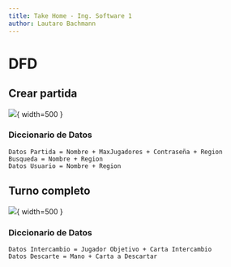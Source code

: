 ```yaml
---
title: Take Home - Ing. Software 1
author: Lautaro Bachmann
---
```


# DFD
## Crear partida
![](./diagramas/dfd1.png){ width=500 }

### Diccionario de Datos
```
Datos Partida = Nombre + MaxJugadores + Contraseña + Region
Busqueda = Nombre + Region
Datos Usuario = Nombre + Region
```

## Turno completo
![](./diagramas/dfd2.png){ width=500 }

### Diccionario de Datos
```
Datos Intercambio = Jugador Objetivo + Carta Intercambio
Datos Descarte = Mano + Carta a Descartar
```
